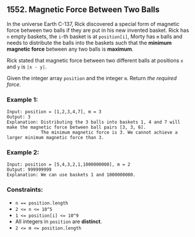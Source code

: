 ## 1552. Magnetic Force Between Two Balls

In the universe Earth C-137, Rick discovered a special form of magnetic force between two balls if they are put in his new invented basket. Rick has ```n``` empty baskets, the ```i```-th basket is at ```position[i]```, Morty has ```m``` balls and needs to distribute the balls into the baskets such that the **minimum magnetic force** between any two balls is **maximum**.

Rick stated that magnetic force between two different balls at positions ```x``` and ```y``` is ```|x - y|```.

Given the integer array ```position``` and the integer ```m```. Return *the required force*.

### Example 1:
```
Input: position = [1,2,3,4,7], m = 3
Output: 3
Explanation: Distributing the 3 balls into baskets 1, 4 and 7 will make the magnetic force between ball pairs [3, 3, 6].
             The minimum magnetic force is 3. We cannot achieve a larger minimum magnetic force than 3.
```
### Example 2:
```
Input: position = [5,4,3,2,1,1000000000], m = 2
Output: 999999999
Explanation: We can use baskets 1 and 1000000000.
```

### Constraints:

* ```n == position.length```
* ```2 <= n <= 10^5```
* ```1 <= position[i] <= 10^9```
* All integers in ```position``` are **distinct**.
* ```2 <= m <= position.length```